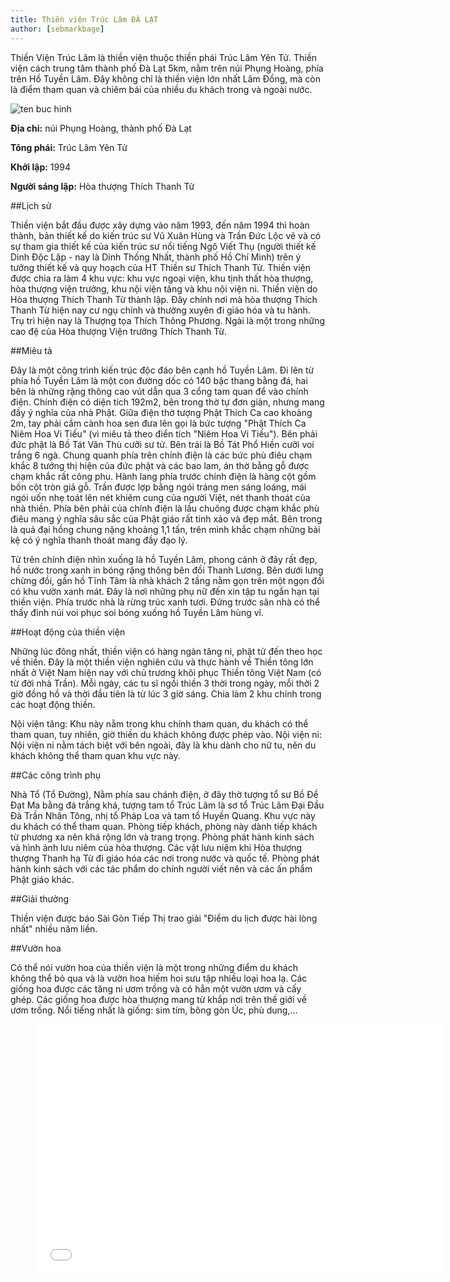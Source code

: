 ```yaml
---
title: Thiền viện Trúc Lâm ĐÀ LẠT
author: [sebmarkbage]
---
```


Thiền Viện Trúc Lâm là thiền viện thuộc thiền phái Trúc Lâm Yên Tử. Thiền viện cách trung tâm thành phố Đà Lạt 5km, nằm trên núi Phụng Hoàng, phía trên Hồ Tuyền Lâm. Đây không chỉ là thiền viện lớn nhất Lâm Đồng, mà còn là điểm tham quan và chiêm bái của nhiều du khách trong và ngoài nước.

![ten buc hinh](https://upload.wikimedia.org/wikipedia/commons/thumb/4/4e/ThienVienTrucLamDaLat_entrance_gate.JPG/1024px-ThienVienTrucLamDaLat_entrance_gate.JPG "ten buc hinh")

**Địa chỉ:** núi Phụng Hoàng, thành phố Đà Lạt

**Tông phái:**	Trúc Lâm Yên Tử

**Khởi lập:** 1994

**Người sáng lập:**	Hòa thượng Thích Thanh Từ

##Lịch sử

Thiền viện bắt đầu được xây dựng vào năm 1993, đến năm 1994 thì hoàn thành, bản thiết kế do kiến trúc sư Vũ Xuân Hùng và Trần Đức Lộc vẽ và có sự tham gia thiết kế của kiến trúc sư nổi tiếng Ngô Viết Thụ (người thiết kế Dinh Độc Lập - nay là Dinh Thống Nhất, thành phố Hồ Chí Minh) trên ý tưởng thiết kế và quy hoạch của HT Thiền sư Thích Thanh Từ. Thiền viện được chia ra làm 4 khu vực: khu vực ngoại viện, khu tịnh thất hòa thượng, hòa thượng viện trưởng, khu nội viện tăng và khu nội viện ni. Thiền viện do Hòa thượng Thích Thanh Từ thành lập. Đây chính nơi mà hòa thượng Thích Thanh Từ hiện nay cư ngụ chính và thường xuyên đi giáo hóa và tu hành. Trụ trì hiện nay là Thượng tọa Thích Thông Phương. Ngài là một trong những cao đệ của Hòa thượng Viện trưởng Thích Thanh Từ.

##Miêu tả

Đây là một công trình kiến trúc độc đáo bên cạnh hồ Tuyền Lâm. Đi lên từ phía hồ Tuyền Lâm là một con đường dốc có 140 bậc thang bằng đá, hai bên là những rặng thông cao vút dẫn qua 3 cổng tam quan để vào chính điện. Chính điện có diện tích 192m2, bên trong thờ tự đơn giản, nhưng mang đầy ý nghĩa của nhà Phật. Giữa điện thờ tượng Phật Thích Ca cao khoảng 2m, tay phải cầm cành hoa sen đưa lên gọi là bức tượng "Phật Thích Ca Niêm Hoa Vi Tiếu" (vì miêu tả theo điển tích "Niêm Hoa Vi Tiếu"). Bên phải đức phật là Bồ Tát Văn Thù cưỡi sư tử. Bên trái là Bồ Tát Phổ Hiền cưỡi voi trắng 6 ngà. Chung quanh phía trên chính điện là các bức phù điêu chạm khắc 8 tướng thị hiện của đức phật và các bao lam, án thờ bằng gỗ được chạm khắc rất công phu. Hành lang phía trước chính điện là hàng cột gồm bốn cột tròn giả gỗ. Trần được lợp bằng ngói tráng men sáng loáng, mái ngói uốn nhẹ toát lên nét khiêm cung của người Việt, nét thanh thoát của nhà thiền. Phía bên phải của chính điện là lầu chuông được chạm khắc phù điêu mang ý nghĩa sâu sắc của Phật giáo rất tinh xảo và đẹp mắt. Bên trong là quả đại hồng chung nặng khoảng 1,1 tấn, trên mình khắc chạm những bài kệ có ý nghĩa thanh thoát mang đầy đạo lý.

Từ trên chính điện nhìn xuống là hồ Tuyền Lâm, phong cảnh ở đây rất đẹp, hồ nước trong xanh in bóng rặng thông bên đồi Thanh Lương. Bên dưới lưng chừng đồi, gần hồ Tĩnh Tâm là nhà khách 2 tầng nằm gọn trên một ngọn đồi có khu vườn xanh mát. Đây là nơi những phụ nữ đến xin tập tu ngắn hạn tại thiền viện. Phía trước nhà là rừng trúc xanh tươi. Đứng trước sân nhà có thể thấy đỉnh núi voi phục soi bóng xuống hồ Tuyền Lâm hùng vĩ.

##Hoạt động của thiền viện

Những lúc đông nhất, thiền viện có hàng ngàn tăng ni, phật tử đến theo học về thiền. Đây là một thiền viện nghiên cứu và thực hành về Thiền tông lớn nhất ở Việt Nam hiện nay với chủ trương khôi phục Thiền tông Việt Nam (có từ đời nhà Trần). Mỗi ngày, các tu sĩ ngồi thiền 3 thời trong ngày, mỗi thời 2 giờ đồng hồ và thời đầu tiên là từ lúc 3 giờ sáng. Chia làm 2 khu chính trong các hoạt động thiền.

Nội viện tăng: Khu này nằm trong khu chính tham quan, du khách có thể tham quan, tuy nhiên, giờ thiền du khách không được phép vào.
Nội viện ni: Nội viện ni nằm tách biệt với bên ngoài, đây là khu dành cho nữ tu, nên du khách không thể tham quan khu vực này.

##Các công trình phụ

Nhà Tổ (Tổ Đường), Nằm phía sau chánh điện, ở đây thờ tượng tổ sư Bồ Đề Đạt Ma bằng đá trắng khá, tượng tam tổ Trúc Lâm là sơ tổ Trúc Lâm Đại Đầu Đà Trần Nhân Tông, nhị tổ Pháp Loa và tam tổ Huyền Quang. Khu vực này du khách có thể tham quan.
Phòng tiếp khách, phòng này dành tiếp khách từ phương xa nên khá rộng lớn và trang trọng.
Phòng phát hành kinh sách và hình ảnh lưu niêm của hòa thượng. Các vật lưu niệm khi Hòa thượng thượng Thanh hạ Từ đi giáo hóa các nơi trong nước và quốc tế.
Phòng phát hành kinh sách với các tác phẩm do chính người viết nên và các ấn phẩm Phật giáo khác.

##Giải thưởng

Thiền viện được báo Sài Gòn Tiếp Thị trao giải "Điểm du lịch được hài lòng nhất" nhiều năm liền.

##Vườn hoa

Có thể nói vườn hoa của thiền viện là một trong những điểm du khách không thể bỏ qua và là vườn hoa hiếm hoi sưu tập nhiều loại hoa lạ. Các giống hoa được các tăng ni ươm trồng và có hẳn một vườn ươm và cấy ghép. Các giống hoa được hòa thượng mang từ khắp nơi trên thế giới về ươm trồng. Nổi tiếng nhất là giống: sim tím, bông gòn Úc, phù dung,…

<figure><iframe width="650" height="400" src="//www.youtube-nocookie.com/embed/UmO5q5DPcjg" frameborder="0" allowfullscreen></iframe></figure>